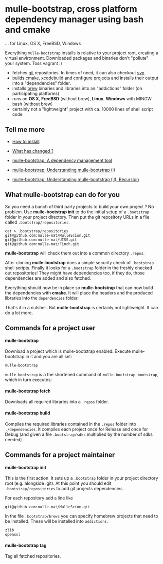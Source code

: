 # mulle-bootstrap, cross platform dependency manager using bash and cmake

... for Linux, OS X, FreeBSD, Windows

Everything `mulle-bootstrap` installs is relative to your project root, creating
a virtual environment. Downloaded packages and binaries don't "pollute" your
system. Toss vagrant :)

* fetches [git](//enux.pl/article/en/2014-01-21/why-git-sucks) repositories.
In times of need, it can also checkout [svn](//andreasjacobsen.com/2008/10/26/subversion-sucks-get-over-it/).
* builds [cmake](//blog.cppcms.com/post/54),
[xcodebuild](//devcodehack.com/xcode-sucks-and-heres-why/) and
[configure](//quetzalcoatal.blogspot.de/2011/06/why-autoconf-sucks.html)
projects and installs their output into a "dependencies" folder.
* installs [brew](//dzone.com/articles/why-osx-sucks-and-you-should) binaries and
libraries into an "addictions" folder (on participating platforms)
* runs on **OS X**, **FreeBSD** (without brew), **Linux**, **Windows** with
  MINGW bash (without brew)
* certainly not a "lightweight" project with ca. 10000 lines of shell script
  code


## Tell me more

* [How to install](INSTALL.md)
* [What has changed ?](RELEASENOTES.md)

* [mulle-bootstrap: A dependency management tool](https://www.mulle-kybernetik.com/weblog/2015/mulle_bootstrap_work_in_progr.html)
* [mulle-bootstrap: Understanding mulle-bootstrap (I)](https://www.mulle-kybernetik.com/weblog/2016/mulle_bootstrap_how_it_works.html)
* [mulle-bootstrap: Understanding mulle-bootstrap (II), Recursion](https://www.mulle-kybernetik.com/weblog/2016/mulle_bootstrap_recursion.html)


## What mulle-bootstrap can do for you

So you need a bunch of third party projects to build your own
project ? No problem. Use **mulle-bootstrap init** to do the initial setup of
a `.bootstrap` folder in your project directory. Then put the git repository
URLs in a file called `.bootstrap/repositories`.

```console
cat > .bootstrap/repositories
git@github.com:mulle-nat/MulleScion.git
git@github.com:mulle-nat/UISS.git
git@github.com:mulle-nat/Finch.git
```

**mulle-bootstrap** will check them out into a common directory `.repos`.

After cloning **mulle-bootstrap** does a simple security check of `.bootstrap`
shell scripts. Finally it looks for a `.bootstrap` folder in the freshly
checked out repositories! They might have dependencies too, if they do, those
dependencies are added and also fetched.

Everything should now be in place so **mulle-bootstrap** that can now build the
dependencies with **cmake**. It will place the headers and the produced
libraries into the `dependencies` folder.

That's it in a nutshell. But **mulle-bootstrap** is certainly not lightweight.
It can do a lot more.


## Commands for a project user

#### mulle-bootstrap

Download a project which is mulle-bootstrap enabled. Execute mulle-bootstrap
in it and you are all set:

```console
mulle-bootstrap
```
`mulle-bootstrap` is a the shortened command of `mulle-bootstrap bootstrap`, which
in turn executes:


#### mulle-bootstrap fetch

Downloads all required libraries into a `.repos` folder.


#### mulle-bootstrap build

Compiles the required libraries contained in the `.repos` folder into
`./dependencies`. It compiles each project once for Release and once for Debug
(and given a file `.bootstrap/sdks` multiplied by the number of sdks needed)




## Commands for a project maintainer

#### mulle-bootstrap init

This is the first action. It sets up a `.bootstrap` folder in your project
directory root (e.g. alongside .git). At this point you should edit
`.bootstrap/repositories` to add git projects dependencies.

For each repository add a line like

```console
git@github.com:mulle-nat/MulleScion.git
```

In the file `.bootstrap/brews` you can specify homebrew projects that need to
be installed. These will be installed into `addictions`.

```console
zlib
openssl
```


#### mulle-bootstrap tag

Tag all fetched repositories.

